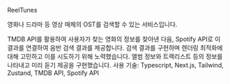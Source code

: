 ReelTunes

영화나 드라마 등 영상 매체의 OST를 검색할 수 있는 서비스입니다.

TMDB API를 활용하여 사용자가 찾는 영화의 정보를 찾아낸 다음, Spotify API로 이 결과를 연결하여 음반 검색 결과를 제공합니다.
검색 결과를 구현하며 렌더링 최적화에 대해 고민하고 이를 시도하기 위해 노력했습니다.
앨범 정보와 트랙리스트 등의 정보를 나타내고 미리 듣기 제공을 구현했습니다.
사용 기술: Typescript, Next.js, Tailwind, Zustand, TMDB API, Spotify API
